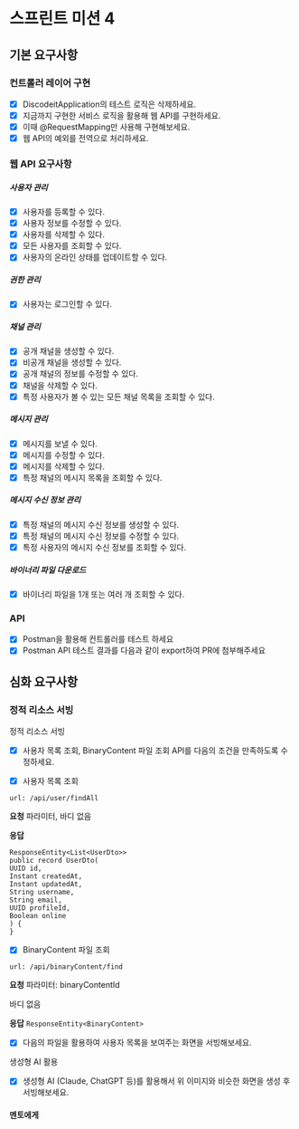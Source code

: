 # 스프린트 미션 4

## 기본 요구사항

### 컨트롤러 레이어 구현

- [x] DiscodeitApplication의 테스트 로직은 삭제하세요.
- [x]  지금까지 구현한 서비스 로직을 활용해 웹 API를 구현하세요.
- [x] 이때 @RequestMapping만 사용해 구현해보세요.
- [x]  웹 API의 예외를 전역으로 처리하세요.

### 웹 API 요구사항

##### 사용자 관리

- [x] 사용자를 등록할 수 있다.
- [x] 사용자 정보를 수정할 수 있다.
- [x] 사용자를 삭제할 수 있다.
- [x] 모든 사용자를 조회할 수 있다.
- [x] 사용자의 온라인 상태를 업데이트할 수 있다.

##### 권한 관리

- [x] 사용자는 로그인할 수 있다.

##### 채널 관리

- [x] 공개 채널을 생성할 수 있다.
- [x] 비공개 채널을 생성할 수 있다.
- [x] 공개 채널의 정보를 수정할 수 있다.
- [x] 채널을 삭제할 수 있다.
- [x] 특정 사용자가 볼 수 있는 모든 채널 목록을 조회할 수 있다.

##### 메시지 관리

- [x] 메시지를 보낼 수 있다.
- [x] 메시지를 수정할 수 있다.
- [x] 메시지를 삭제할 수 있다.
- [x] 특정 채널의 메시지 목록을 조회할 수 있다.

##### 메시지 수신 정보 관리

- [x] 특정 채널의 메시지 수신 정보를 생성할 수 있다.
- [x] 특정 채널의 메시지 수신 정보를 수정할 수 있다.
- [x] 특정 사용자의 메시지 수신 정보를 조회할 수 있다.

##### 바이너리 파일 다운로드

- [x] 바이너리 파일을 1개 또는 여러 개 조회할 수 있다.

### API

- [x] Postman을 활용해 컨트롤러를 테스트 하세요
- [x] Postman API 테스트 결과를 다음과 같이 export하여 PR에 첨부해주세요

## 심화  요구사항

### 정적 리소스 서빙

정적 리소스 서빙

- [x] 사용자 목록 조회, BinaryContent 파일 조회 API를 다음의 조건을 만족하도록 수정하세요.

- [x] 사용자 목록 조회

`url: /api/user/findAll`

**요청**
파라미터, 바디 없음

**응답**

```
ResponseEntity<List<UserDto>>
public record UserDto(
UUID id,
Instant createdAt,
Instant updatedAt,
String username,
String email,
UUID profileId,
Boolean online
) {
}
```

- [x] BinaryContent 파일 조회

`url: /api/binaryContent/find`

**요청**
파라미터: binaryContentId

바디 없음

**응답**
`ResponseEntity<BinaryContent>`

- [x] 다음의 파일을 활용하여 사용자 목록을 보여주는 화면을 서빙해보세요.

생성형 AI 활용

- [x] 생성형 AI (Claude, ChatGPT 등)를 활용해서 위 이미지와 비슷한 화면을 생성 후 서빙해보세요.

#### 멘토에게
